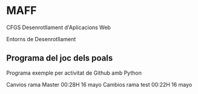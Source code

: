 # MAFF

CFGS Desenrotllament d'Aplicacions Web

Entorns de Desenrotllament

## Programa del joc dels poals

Programa exemple per activitat de Github amb Python

Canvios rama Master 00:28H 16 mayo
Cambios rama test 00:22H 16 mayo

